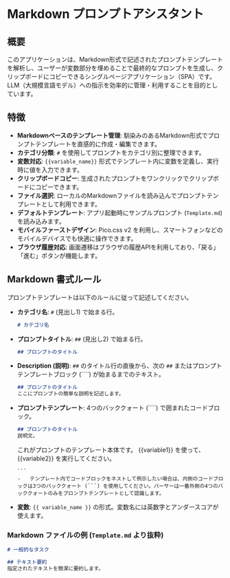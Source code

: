 # Markdown プロンプトアシスタント

## 概要

このアプリケーションは、Markdown形式で記述されたプロンプトテンプレートを解析し、ユーザーが変数部分を埋めることで最終的なプロンプトを生成し、クリップボードにコピーできるシングルページアプリケーション（SPA）です。
LLM（大規模言語モデル）への指示を効率的に管理・利用することを目的としています。

## 特徴

-   **Markdownベースのテンプレート管理**: 馴染みのあるMarkdown形式でプロンプトテンプレートを直感的に作成・編集できます。
-   **カテゴリ分類**: `#` を使用してプロンプトをカテゴリ別に整理できます。
-   **変数対応**: `{{variable_name}}` 形式でテンプレート内に変数を定義し、実行時に値を入力できます。
-   **クリップボードコピー**: 生成されたプロンプトをワンクリックでクリップボードにコピーできます。
-   **ファイル選択**: ローカルのMarkdownファイルを読み込んでプロンプトテンプレートとして利用できます。
-   **デフォルトテンプレート**: アプリ起動時にサンプルプロンプト (`Template.md`) を読み込みます。
-   **モバイルファーストデザイン**: Pico.css v2 を利用し、スマートフォンなどのモバイルデバイスでも快適に操作できます。
-   **ブラウザ履歴対応**: 画面遷移はブラウザの履歴APIを利用しており、「戻る」「進む」ボタンが機能します。

## Markdown 書式ルール

プロンプトテンプレートは以下のルールに従って記述してください。

-   **カテゴリ名**: `#` (見出し1) で始まる行。
    ```markdown
    # カテゴリ名
    ```
-   **プロンプトタイトル**: `##` (見出し2) で始まる行。
    ```markdown
    ## プロンプトのタイトル
    ```
-   **Description (説明)**: `##` のタイトル行の直後から、次の `##` またはプロンプトテンプレートブロック (````) が始まるまでのテキスト。
    ```markdown
    ## プロンプトのタイトル
    ここにプロンプトの簡単な説明を記述します。
    ```
-   **プロンプトテンプレート**: 4つのバッククォート (````) で囲まれたコードブロック。
    ```markdown
    ## プロンプトのタイトル
    説明文。
    ````
    これがプロンプトのテンプレート本体です。
    {{variable1}} を使って、{{variable2}} を実行してください。
    ````
    ```
    -   テンプレート内でコードブロックをネストして例示したい場合は、内側のコードブロックは3つのバッククォート (```) を使用してください。パーサーは一番外側の4つのバッククォートのみをプロンプトテンプレートとして認識します。
-   **変数**: `{{ variable_name }}` の形式。変数名には英数字とアンダースコアが使えます。

### Markdown ファイルの例 (`Template.md` より抜粋)

```markdown
# 一般的なタスク

## テキスト要約
指定されたテキストを簡潔に要約します。